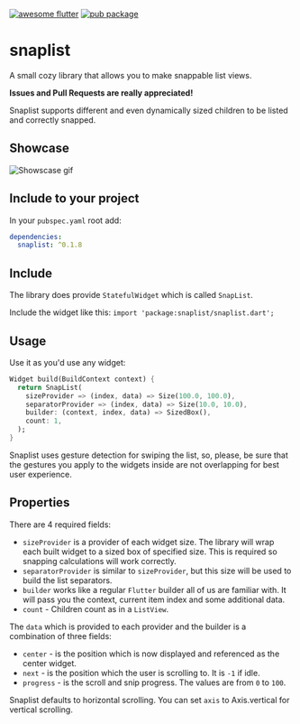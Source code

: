 [![awesome flutter](https://img.shields.io/badge/Awesome-Flutter-blue.svg?longCache=true&style=flat-square)](https://stackoverflow.com/questions/tagged/flutter?sort=votes)
[![pub package](https://img.shields.io/pub/v/snaplist.svg)](https://pub.dartlang.org/packages/snaplist)

# snaplist

A small cozy library that allows you to make snappable list views.

**Issues and Pull Requests are really appreciated!**

Snaplist supports different and even dynamically sized children to be listed and correctly snapped.

## Showcase

![Showscase gif](https://media.giphy.com/media/27bTHalyweVoc2psS2/giphy.gif)

## Include to your project

In your `pubspec.yaml` root add:

```yaml
dependencies:
  snaplist: ^0.1.8
```

## Include

The library does provide `StatefulWidget` which is called `SnapList`.

Include the widget like this:
`import 'package:snaplist/snaplist.dart';`

## Usage

Use it as you'd use any widget:

```dart
Widget build(BuildContext context) {
  return SnapList(
    sizeProvider => (index, data) => Size(100.0, 100.0),
    separatorProvider => (index, data) => Size(10.0, 10.0),
    builder: (context, index, data) => SizedBox(),
    count: 1,
  );
}
```

Snaplist uses gesture detection for swiping the list, so, please, be sure that the gestures you apply to the widgets inside are not overlapping for best user experience.

## Properties

There are 4 required fields:

- `sizeProvider` is a provider of each widget size. The library will wrap each built widget to a sized box of specified size. This is required so snapping calculations will work correctly.
- `separatorProvider` is similar to `sizeProvider`, but this size will be used to build the list separators.
- `builder` works like a regular `Flutter` builder all of us are familiar with. It will pass you the context, current item index and some additional data.
- `count` - Children count as in a `ListView`.

The `data` which is provided to each provider and the builder is a combination of three fields:

- `center` - is the position which is now displayed and referenced as the center widget.
- `next` - is the position which the user is scrolling to. It is `-1` if idle.
- `progress` - is the scroll and snip progress. The values are from `0` to `100`.

Snaplist defaults to horizontal scrolling. You can set `axis` to Axis.vertical for vertical scrolling.
